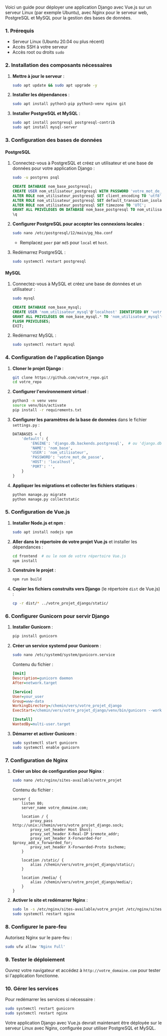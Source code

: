 Voici un guide pour déployer une application Django avec Vue.js sur un serveur Linux (par exemple Ubuntu), avec Nginx pour le serveur web, PostgreSQL et MySQL pour la gestion des bases de données.

### 1. Prérequis

- Serveur Linux (Ubuntu 20.04 ou plus récent)
- Accès SSH à votre serveur
- Accès root ou droits `sudo`

### 2. Installation des composants nécessaires

1. **Mettre à jour le serveur** :
   ```bash
   sudo apt update && sudo apt upgrade -y
   ```

2. **Installer les dépendances** :
   ```bash
   sudo apt install python3-pip python3-venv nginx git
   ```

3. **Installer PostgreSQL et MySQL** :
   ```bash
   sudo apt install postgresql postgresql-contrib
   sudo apt install mysql-server
   ```

### 3. Configuration des bases de données

#### PostgreSQL

1. Connectez-vous à PostgreSQL et créez un utilisateur et une base de données pour votre application Django :
   ```bash
   sudo -u postgres psql
   ```
   ```sql
   CREATE DATABASE nom_base_postgresql;
   CREATE USER nom_utilisateur_postgresql WITH PASSWORD 'votre_mot_de_passe';
   ALTER ROLE nom_utilisateur_postgresql SET client_encoding TO 'utf8';
   ALTER ROLE nom_utilisateur_postgresql SET default_transaction_isolation TO 'read committed';
   ALTER ROLE nom_utilisateur_postgresql SET timezone TO 'UTC';
   GRANT ALL PRIVILEGES ON DATABASE nom_base_postgresql TO nom_utilisateur_postgresql;
   \q
   ```

2. **Configurer PostgreSQL pour accepter les connexions locales** :
   ```bash
   sudo nano /etc/postgresql/12/main/pg_hba.conf
   ```
   - Remplacez `peer` par `md5` pour `local` et `host`.

3. Redémarrez PostgreSQL :
   ```bash
   sudo systemctl restart postgresql
   ```

#### MySQL

1. Connectez-vous à MySQL et créez une base de données et un utilisateur :
   ```bash
   sudo mysql
   ```
   ```sql
   CREATE DATABASE nom_base_mysql;
   CREATE USER 'nom_utilisateur_mysql'@'localhost' IDENTIFIED BY 'votre_mot_de_passe';
   GRANT ALL PRIVILEGES ON nom_base_mysql.* TO 'nom_utilisateur_mysql'@'localhost';
   FLUSH PRIVILEGES;
   EXIT;
   ```

2. Redémarrez MySQL :
   ```bash
   sudo systemctl restart mysql
   ```

### 4. Configuration de l'application Django

1. **Cloner le projet Django** :
   ```bash
   git clone https://github.com/votre_repo.git
   cd votre_repo
   ```

2. **Configurer l'environnement virtuel** :
   ```bash
   python3 -m venv venv
   source venv/bin/activate
   pip install -r requirements.txt
   ```

3. **Configurer les paramètres de la base de données** dans le fichier `settings.py` :
   ```python
   DATABASES = {
       'default': {
           'ENGINE': 'django.db.backends.postgresql',  # ou 'django.db.backends.mysql' pour MySQL
           'NAME': 'nom_base',
           'USER': 'nom_utilisateur',
           'PASSWORD': 'votre_mot_de_passe',
           'HOST': 'localhost',
           'PORT': '',
       }
   }
   ```

4. **Appliquer les migrations et collecter les fichiers statiques** :
   ```bash
   python manage.py migrate
   python manage.py collectstatic
   ```

### 5. Configuration de Vue.js

1. **Installer Node.js et npm** :
   ```bash
   sudo apt install nodejs npm
   ```

2. **Aller dans le répertoire de votre projet Vue.js** et installer les dépendances :
   ```bash
   cd frontend  # ou le nom de votre répertoire Vue.js
   npm install
   ```

3. **Construire le projet** :
   ```bash
   npm run build
   ```

4. **Copier les fichiers construits vers Django** (le répertoire `dist` de Vue.js) :
   ```bash
   cp -r dist/* ../votre_projet_django/static/
   ```

### 6. Configurer Gunicorn pour servir Django

1. **Installer Gunicorn** :
   ```bash
   pip install gunicorn
   ```

2. **Créer un service systemd pour Gunicorn** :
   ```bash
   sudo nano /etc/systemd/system/gunicorn.service
   ```
   Contenu du fichier :
   ```ini
   [Unit]
   Description=gunicorn daemon
   After=network.target

   [Service]
   User=your_user
   Group=www-data
   WorkingDirectory=/chemin/vers/votre_projet_django
   ExecStart=/chemin/vers/votre_projet_django/venv/bin/gunicorn --workers 3 --bind unix:/chemin/vers/votre_projet_django.sock votre_projet.wsgi:application

   [Install]
   WantedBy=multi-user.target
   ```

3. **Démarrer et activer Gunicorn** :
   ```bash
   sudo systemctl start gunicorn
   sudo systemctl enable gunicorn
   ```

### 7. Configuration de Nginx

1. **Créer un bloc de configuration pour Nginx** :
   ```bash
   sudo nano /etc/nginx/sites-available/votre_projet
   ```
   Contenu du fichier :
   ```nginx
   server {
       listen 80;
       server_name votre_domaine.com;

       location / {
           proxy_pass http://unix:/chemin/vers/votre_projet_django.sock;
           proxy_set_header Host $host;
           proxy_set_header X-Real-IP $remote_addr;
           proxy_set_header X-Forwarded-For $proxy_add_x_forwarded_for;
           proxy_set_header X-Forwarded-Proto $scheme;
       }

       location /static/ {
           alias /chemin/vers/votre_projet_django/static/;
       }

       location /media/ {
           alias /chemin/vers/votre_projet_django/media/;
       }
   }
   ```

2. **Activer le site et redémarrer Nginx** :
   ```bash
   sudo ln -s /etc/nginx/sites-available/votre_projet /etc/nginx/sites-enabled
   sudo systemctl restart nginx
   ```

### 8. Configurer le pare-feu

Autorisez Nginx sur le pare-feu :
```bash
sudo ufw allow 'Nginx Full'
```

### 9. Tester le déploiement

Ouvrez votre navigateur et accédez à `http://votre_domaine.com` pour tester si l'application fonctionne.

### 10. Gérer les services

Pour redémarrer les services si nécessaire :
```bash
sudo systemctl restart gunicorn
sudo systemctl restart nginx
```

Votre application Django avec Vue.js devrait maintenant être déployée sur le serveur Linux avec Nginx, configurée pour utiliser PostgreSQL et MySQL.
